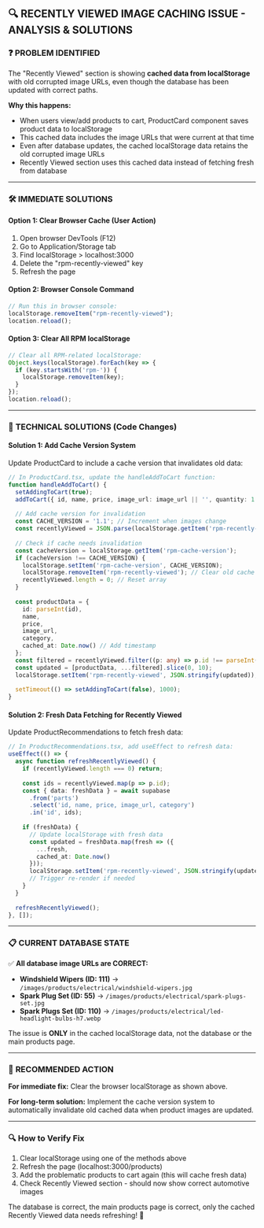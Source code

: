 ## 🔍 RECENTLY VIEWED IMAGE CACHING ISSUE - ANALYSIS & SOLUTIONS

### ❓ **PROBLEM IDENTIFIED**

The "Recently Viewed" section is showing **cached data from localStorage** with old corrupted image URLs, even though the database has been updated with correct paths.

**Why this happens:**
- When users view/add products to cart, ProductCard component saves product data to localStorage
- This cached data includes the image URLs that were current at that time
- Even after database updates, the cached localStorage data retains the old corrupted image URLs
- Recently Viewed section uses this cached data instead of fetching fresh from database

---

### 🛠️ **IMMEDIATE SOLUTIONS**

#### **Option 1: Clear Browser Cache (User Action)**
1. Open browser DevTools (F12)
2. Go to Application/Storage tab  
3. Find localStorage > localhost:3000
4. Delete the "rpm-recently-viewed" key
5. Refresh the page

#### **Option 2: Browser Console Command**
```javascript
// Run this in browser console:
localStorage.removeItem("rpm-recently-viewed");
location.reload();
```

#### **Option 3: Clear All RPM localStorage**
```javascript
// Clear all RPM-related localStorage:
Object.keys(localStorage).forEach(key => {
  if (key.startsWith('rpm-')) {
    localStorage.removeItem(key);
  }
});
location.reload();
```

---

### 🔧 **TECHNICAL SOLUTIONS (Code Changes)**

#### **Solution 1: Add Cache Version System**
Update ProductCard to include a cache version that invalidates old data:

```typescript
// In ProductCard.tsx, update the handleAddToCart function:
function handleAddToCart() {
  setAddingToCart(true);
  addToCart({ id, name, price, image_url: image_url || '', quantity: 1 });
  
  // Add cache version for invalidation
  const CACHE_VERSION = '1.1'; // Increment when images change
  const recentlyViewed = JSON.parse(localStorage.getItem('rpm-recently-viewed') || '[]');
  
  // Check if cache needs invalidation
  const cacheVersion = localStorage.getItem('rpm-cache-version');
  if (cacheVersion !== CACHE_VERSION) {
    localStorage.setItem('rpm-cache-version', CACHE_VERSION);
    localStorage.removeItem('rpm-recently-viewed'); // Clear old cache
    recentlyViewed.length = 0; // Reset array
  }
  
  const productData = { 
    id: parseInt(id), 
    name, 
    price, 
    image_url, 
    category,
    cached_at: Date.now() // Add timestamp
  };
  const filtered = recentlyViewed.filter((p: any) => p.id !== parseInt(id));
  const updated = [productData, ...filtered].slice(0, 10);
  localStorage.setItem('rpm-recently-viewed', JSON.stringify(updated));
  
  setTimeout(() => setAddingToCart(false), 1000);
}
```

#### **Solution 2: Fresh Data Fetching for Recently Viewed**
Update ProductRecommendations to fetch fresh data:

```typescript
// In ProductRecommendations.tsx, add useEffect to refresh data:
useEffect(() => {
  async function refreshRecentlyViewed() {
    if (recentlyViewed.length === 0) return;
    
    const ids = recentlyViewed.map(p => p.id);
    const { data: freshData } = await supabase
      .from('parts')
      .select('id, name, price, image_url, category')
      .in('id', ids);
    
    if (freshData) {
      // Update localStorage with fresh data
      const updated = freshData.map(fresh => ({
        ...fresh,
        cached_at: Date.now()
      }));
      localStorage.setItem('rpm-recently-viewed', JSON.stringify(updated));
      // Trigger re-render if needed
    }
  }
  
  refreshRecentlyViewed();
}, []);
```

---

### 📋 **CURRENT DATABASE STATE**

✅ **All database image URLs are CORRECT:**

- **Windshield Wipers (ID: 111)** → `/images/products/electrical/windshield-wipers.jpg`
- **Spark Plug Set (ID: 55)** → `/images/products/electrical/spark-plugs-set.jpg`  
- **Spark Plugs Set (ID: 110)** → `/images/products/electrical/led-headlight-bulbs-h7.webp`

The issue is **ONLY** in the cached localStorage data, not the database or the main products page.

---

### 🎯 **RECOMMENDED ACTION**

**For immediate fix:** Clear the browser localStorage as shown above.

**For long-term solution:** Implement the cache version system to automatically invalidate old cached data when product images are updated.

---

### 🔍 **How to Verify Fix**

1. Clear localStorage using one of the methods above
2. Refresh the page (localhost:3000/products)
3. Add the problematic products to cart again (this will cache fresh data)
4. Check Recently Viewed section - should now show correct automotive images

The database is correct, the main products page is correct, only the cached Recently Viewed data needs refreshing! 🎉